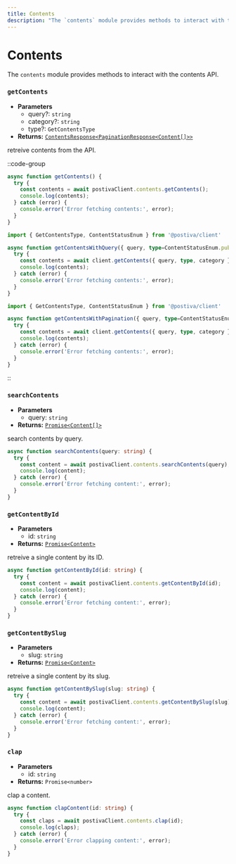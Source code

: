 ```yaml
---
title: Contents
description: "The `contents` module provides methods to interact with the contents API."
---
```


# Contents

The `contents` module provides methods to interact with the contents API.

### `getContents`

- **Parameters**
  - query?: `string`
  - category?: `string`
  - type?: `GetContentsType`
- **Returns:** [`ContentsResponse<PaginationResponse<Content[]>>`](types#contentsresponse)

retreive contents from the API.

::code-group
```typescript [Basic]
async function getContents() {
  try {
    const contents = await postivaClient.contents.getContents();
    console.log(contents);
  } catch (error) {
    console.error('Error fetching contents:', error);
  }
}
```
```ts [With parameters]
import { GetContentsType, ContentStatusEnum } from '@postiva/client'

async function getContentsWithQuery({ query, type=ContentStatusEnum.published, category }: GetContentsType) {
  try {
    const contents = await client.getContents({ query, type, category });
    console.log(contents);
  } catch (error) {
    console.error('Error fetching contents:', error);
  }
}
```
```ts [With pagination]
import { GetContentsType, ContentStatusEnum } from '@postiva/client'

async function getContentsWithPagination({ query, type=ContentStatusEnum.published, category }: GetContentsType) {
  try {
    const contents = await client.getContents({ query, type, category }).pagination({ size: 10, page: 1 })
    console.log(contents);
  } catch (error) {
    console.error('Error fetching contents:', error);
  }
}
```
::

### `searchContents`

- **Parameters**
  - query: `string`
- **Returns:** [`Promise<Content[]>`](types#contentsresponse)

search contents by query.

```typescript
async function searchContents(query: string) {
  try {
    const content = await postivaClient.contents.searchContents(query);
    console.log(content);
  } catch (error) {
    console.error('Error fetching content:', error);
  }
}
```

### `getContentById`

- **Parameters**
  - id: `string`
- **Returns:** [`Promise<Content>`](types#contentsresponse)

retreive a single content by its ID.

```typescript
async function getContentById(id: string) {
  try {
    const content = await postivaClient.contents.getContentById(id);
    console.log(content);
  } catch (error) {
    console.error('Error fetching content:', error);
  }
}
```

### `getContentBySlug`

- **Parameters**
  - slug: `string`
- **Returns:** [`Promise<Content>`](types#contentsresponse)

retreive a single content by its slug.

```typescript
async function getContentBySlug(slug: string) {
  try {
    const content = await postivaClient.contents.getContentBySlug(slug);
    console.log(content);
  } catch (error) {
    console.error('Error fetching content:', error);
  }
}
```

### `clap`

- **Parameters**
  - id: `string`
- **Returns:** `Promise<number>`

clap a content.

```typescript
async function clapContent(id: string) {
  try {
    const claps = await postivaClient.contents.clap(id);
    console.log(claps);
  } catch (error) {
    console.error('Error clapping content:', error);
  }
}
```

